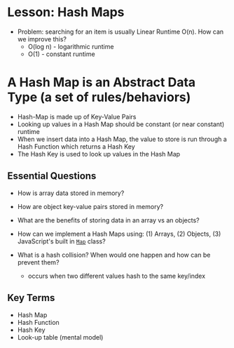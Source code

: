 # Lesson: Hash Maps

* Problem: searching for an item is usually Linear Runtime O(n). How can we improve this?
    *   O(log n) - logarithmic runtime
    *   O(1) - constant runtime 

# A Hash Map is an Abstract Data Type (a set of rules/behaviors)
* Hash-Map is made up of Key-Value Pairs
* Looking up values in a Hash Map should be constant (or near constant) runtime
* When we insert data into a Hash Map, the value to store is run through a Hash Function which returns a Hash Key 
* The Hash Key is used to look up values in the Hash Map

## Essential Questions
* How is array data stored in memory?
* How are object key-value pairs stored in memory?
* What are the benefits of storing data in an array vs an objects?
* How can we implement a Hash Maps using: (1) Arrays, (2) Objects, (3) JavaScript's built in [`Map`](https://developer.mozilla.org/en-US/docs/Web/JavaScript/Reference/Global_Objects/Map) class?


* What is a hash collision? When would one happen and how can be prevent them?
    * occurs when two different values hash to the same key/index  

## Key Terms
* Hash Map
* Hash Function
* Hash Key
* Look-up table (mental model)